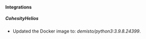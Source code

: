 #### Integrations
##### CohesityHelios
- Updated the Docker image to: *demisto/python3:3.9.8.24399*.
